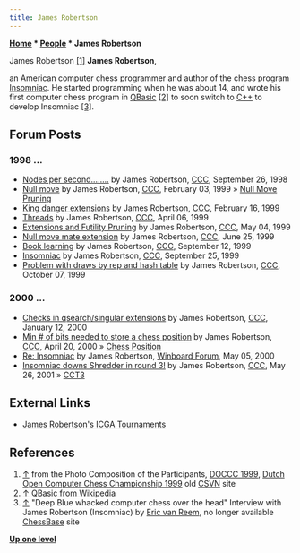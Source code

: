 ```yaml
---
title: James Robertson
---
```

**[Home](Home "Home") \* [People](People "People") \* James Robertson**



 [](http://old.csvn.nl/pics/part.jpg) James Robertson <a id="cite-note-1" href="#cite-ref-1">[1]</a> 
**James Robertson**,  

an American computer chess programmer and author of the chess program [Insomniac](Insomniac "Insomniac"). He started programming when he was about 14, and wrote his first computer chess program in [QBasic](Basic "Basic") <a id="cite-note-2" href="#cite-ref-2">[2]</a> to soon switch to [C++](Cpp "Cpp") to develop Insomniac <a id="cite-note-3" href="#cite-ref-3">[3]</a>. 



## Forum Posts


### 1998 ...


* [Nodes per second........](https://www.stmintz.com/ccc/index.php?id=28018) by James Robertson, [CCC](CCC "CCC"), September 26, 1998
* [Null move](https://www.stmintz.com/ccc/index.php?id=42137) by James Robertson, [CCC](CCC "CCC"), February 03, 1999 » [Null Move Pruning‎‎](Null_Move_Pruning "Null Move Pruning")
* [King danger extensions](https://www.stmintz.com/ccc/index.php?id=43380) by James Robertson, [CCC](CCC "CCC"), February 16, 1999
* [Threads](https://www.stmintz.com/ccc/index.php?id=48199) by James Robertson, [CCC](CCC "CCC"), April 06, 1999
* [Extensions and Futility Pruning](https://www.stmintz.com/ccc/index.php?id=50627) by James Robertson, [CCC](CCC "CCC"), May 04, 1999
* [Null move mate extension](https://www.stmintz.com/ccc/index.php?id=57953) by James Robertson, [CCC](CCC "CCC"), June 25, 1999
* [Book learning](https://www.stmintz.com/ccc/index.php?id=68359) by James Robertson, [CCC](CCC "CCC"), September 12, 1999
* [Insomniac](https://www.stmintz.com/ccc/index.php?id=70331) by James Robertson, [CCC](CCC "CCC"), September 25, 1999
* [Problem with draws by rep and hash table](https://www.stmintz.com/ccc/index.php?id=72221) by James Robertson, [CCC](CCC "CCC"), October 07, 1999


### 2000 ...


* [Checks in qsearch/singular extensions](https://www.stmintz.com/ccc/index.php?id=88189) by James Robertson, [CCC](CCC "CCC"), January 12, 2000
* [Min # of bits needed to store a chess position](https://www.stmintz.com/ccc/index.php?id=106847) by James Robertson, [CCC](CCC "CCC"), April 20, 2000 » [Chess Position](Chess_Position "Chess Position")
* [Re: Insomniac](http://www.open-aurec.com/wbforum/viewtopic.php?f=18&t=31418&start=20) by James Robertson, [Winboard Forum](Computer_Chess_Forums "Computer Chess Forums"), May 05, 2000
* [Insomniac downs Shredder in round 3!](https://www.stmintz.com/ccc/index.php?id=171837) by James Robertson, [CCC](CCC "CCC"), May 26, 2001 » [CCT3](CCT3 "CCT3")


## External Links


* [James Robertson's ICGA Tournaments](https://www.game-ai-forum.org/icga-tournaments/person.php?id=123)


## References


1. <a id="cite-ref-1" href="#cite-note-1">↑</a> from the Photo Composition of the Participants, [DOCCC 1999](DOCCC_1999 "DOCCC 1999"), [Dutch Open Computer Chess Championship 1999](http://old.csvn.nl/docc99.html) old [CSVN](CSVN "CSVN") site
2. <a id="cite-ref-2" href="#cite-note-2">↑</a> [QBasic from Wikipedia](https://en.wikipedia.org/wiki/QBasic)
3. <a id="cite-ref-3" href="#cite-note-3">↑</a> "Deep Blue whacked computer chess over the head" Interview with James Robertson (Insomniac) by [Eric van Reem](Eric_van_Reem "Eric van Reem"), no longer available [ChessBase](ChessBase "ChessBase") site

**[Up one level](People "People")**







 
